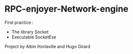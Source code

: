 # RPC-enjoyer-Network-engine

First practice :
- The library Socket
- Executable SocketExe

Project by Albin Horlaville and Hugo Girard